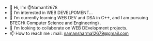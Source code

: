 - 👋 Hi, I’m @Naman12678
- 👀 I’m interested in WEB DEVELPOMENT...
- 🌱 I’m currently learning WEB DEV and DSA in C++, and I am pursuing BTECH( Computer Science and Engineering) .
- 💞️ I’m looking to collaborate on WEB DEvelopment projects.
- 📫 How to reach me : mail: namansharma12679@gmail.com

<!---
Naman12678/Naman12678 is a ✨ special ✨ repository because its `README.md` (this file) appears on your GitHub profile.
You can click the Preview link to take a look at your changes.
--->

